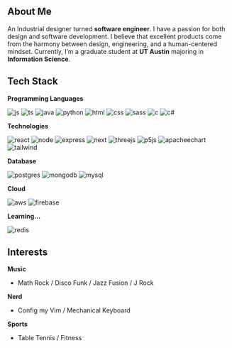## About Me

An Industrial designer turned **software engineer**. I have a passion for both design and software development. I believe that excellent products come from the harmony between design, engineering, and a human-centered mindset. Currently, I’m a graduate student at **UT Austin** majoring in **Information Science**.


## Tech Stack

**Programming Languages**


![js](https://img.shields.io/badge/-Javascript-black?logo=javascript&style=for-the-badge&&color=grey)
![ts](https://img.shields.io/badge/-Typescript-black?logo=typescript&style=for-the-badge&&color=grey)
![java](https://img.shields.io/badge/-java-black?logo=java&style=for-the-badge&color=red)
![python](https://img.shields.io/badge/-python-black?logo=python&style=for-the-badge&logoColor=white&color=blue)
![html](https://img.shields.io/badge/-html-black?logo=html5&style=for-the-badge&color=darkred)
![css](https://img.shields.io/badge/-css3-black?logo=css3&style=for-the-badge&color=blue)
![sass](https://img.shields.io/badge/-sass-black?logo=sass&style=for-the-badge&color=white)
![c](https://img.shields.io/badge/-c-black?logo=c&style=for-the-badge&logoColor=darkblue&color=darkgrey)
![c#](https://img.shields.io/badge/-csharp-black?logo=csharp&style=for-the-badge&logoColor=white&color=blue)

**Technologies**

![react](https://img.shields.io/badge/-ReactJS-black?logo=react&style=for-the-badge&color=darkblue)
![node](https://img.shields.io/badge/-NodeJS-black?logo=Node.js&style=for-the-badge&color=darkgreen)
![express](https://img.shields.io/badge/-ExpressJS-black?logo=express&style=for-the-badge&color=blue)
![next](https://img.shields.io/badge/-NextJS-black?logo=Next.js&style=for-the-badge&color=lightgray)
![threejs](https://img.shields.io/badge/-threejs-black?logo=three.js&style=for-the-badge&color=gray)
![p5js](https://img.shields.io/badge/-p5js-black?logo=p5.js&style=for-the-badge&color=red)
![apacheechart](https://img.shields.io/badge/-apache_echarts-black?logo=apacheecharts&style=for-the-badge&logoColor=blue&color=white)
![tailwind](https://img.shields.io/badge/-tailwind_CSS-black?logo=tailwindcss&style=for-the-badge&logoColor=darkblue&color=skyblue)


**Database**

![postgres](https://img.shields.io/badge/-postgresql-black?logo=postgresql&style=for-the-badge&logoColor=white&color=blue)
![mongodb](https://img.shields.io/badge/-mongodb-black?logo=mongodb&style=for-the-badge&logoColor=white&color=darkgreen)
![mysql](https://img.shields.io/badge/-mysql-black?logo=mysql&style=for-the-badge&logoColor=white&color=gray)

**Cloud**

![aws](https://img.shields.io/badge/-aws-black?logo=amazonaws&style=for-the-badge&color=darkgreen)
![firebase](https://img.shields.io/badge/-firebase-black?logo=firebase&style=for-the-badge&logoColor=white&color=yellow)

**Learning...**

![redis](https://img.shields.io/badge/-redis-black?logo=redis&style=for-the-badge&color=darkred)

## Interests

**Music**
- Math Rock / Disco Funk / Jazz Fusion / J Rock

**Nerd**
- Config my Vim / Mechanical Keyboard

**Sports**
- Table Tennis / Fitness
